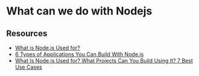 # What can we do with Nodejs

## Resources

* [What is Node.js Used for?](https://railsware.com/blog/what-is-node-js-used-for/)
* [6 Types of Applications You Can Build With Node.js](https://www.netguru.com/blog/6-types-of-applications-you-can-build-with-node.js?hsLang=en)
* [What Is Node.js Used for? What Projects Can You Build Using It? 7 Best Use Cases](https://medium.com/@OPTASY.com/what-is-node-js-used-for-what-projects-can-you-build-using-it-7-best-use-cases-1d62cac5fb70)
